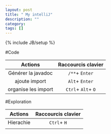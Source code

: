 ```yaml
---
layout: post
title: " My intelliJ"
description: ""
category: 
tags: []
---
```

{% include JB/setup %}


#Code

| Actions             | Raccourcis clavier    |
|:-------------------:| :-------------------: |
| Générer la javadoc  | `/**`+ `Enter`        |
| ajoute import       | `Alt`+ `Enter`        |
| organise les import | `Ctrl`+ `Alt`+ `O`    |


#Exploration

| Actions            | Raccourcis clavier|
|:------------------:| :----------------:|
| Hierachie          | `Ctrl`+ `H`       |
|              |     |

